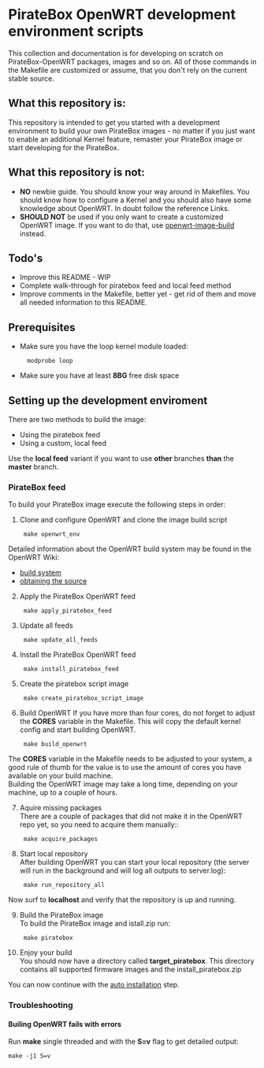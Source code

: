 # PirateBox OpenWRT development environment scripts
This collection and documentation is for developing on scratch on PirateBox-OpenWRT packages, images and so on. All of those commands in the Makefile are customized or assume, that you don't rely on the current stable source.

## What this repository is:
This repository is intended to get you started with a development environment to build your own PirateBox images - no matter if you just want to enable an additional Kernel feature, remaster your PirateBox image or start developing for the PirateBox.

## What this repository is __not__:
* __NO__ newbie guide. You should know your way around in Makefiles. You should know how to configure a Kernel and you should also have some knowledge about OpenWRT. In doubt follow the reference Links.
* __SHOULD NOT__ be used if you only want to create a customized OpenWRT image. If you want to do that, use [openwrt-image-build](http://wiki.openwrt.org/doc/howto/obtain.firmware.generate) instead.

## Todo's
* Improve this README - WIP
* Complete walk-through for piratebox feed and local feed method
* Improve comments in the Makefile, better yet - get rid of them and move all needed information to this README.

## Prerequisites
* Make sure you have the loop kernel module loaded:

        modprobe loop

* Make sure you have at least __8BG__ free disk space

## Setting up the development enviroment
There are two methods to build the image:
* Using the piratebox feed
* Using a custom, local feed

Use the __local feed__ variant if you want to use __other__ branches __than__ the __master__ branch.


### PirateBox feed
To build your PirateBox image execute the following steps in order:
    
1. Clone and configure OpenWRT and clone the image build script
    
        make openwrt_env
Detailed information about the OpenWRT build system may be found in the OpenWRT Wiki:

  * [build system](http://wiki.openwrt.org/doc/howto/buildroot.exigence)
  * [obtaining the source](http://wiki.openwrt.org/doc/howto/buildroot.exigence#downloading.sources)

2. Apply the PirateBox OpenWRT feed 

        make apply_piratebox_feed

3. Update all feeds

        make update_all_feeds

4. Install the PirateBox OpenWRT feed

        make install_piratebox_feed

5. Create the piratebox script image

        make create_piratebox_script_image

6. Build OpenWRT
If you have more than four cores, do not forget to adjust the __CORES__ variable in the Makefile.
This will copy the default kernel config and start building OpenWRT.

        make build_openwrt
The __CORES__ variable in the Makefile needs to be adjusted to your system, a good rule of thumb for the value is to use the amount of cores you have available on your build machine.     
Building the OpenWRT image may take a long time, depending on your machine, up to a couple of hours.

7. Aquire missing packages    
There are a couple of packages that did not make it in the OpenWRT repo yet, so you need to acquire them manually::

        make acquire_packages

8. Start local repository    
After building OpenWRT you can start your local repository (the server will run in the background and will log all outputs to server.log):

        make run_repository_all
Now surf to __localhost__ and verify that the repository is up and running.

9. Build the PirateBox image     
To build the PirateBox image and istall.zip run:

        make piratebox

10. Enjoy your build     
You should now have a directory called __target_piratebox__.
This directory contains all supported firmware images and the install_piratebox.zip

You can now continue with the [auto installation](http://piratebox.cc/openwrt:diy) step.

### Troubleshooting
#### Builing OpenWRT fails with errors
Run __make__ single threaded and with the __S=v__ flag to get detailed output:

    make -j1 S=v
